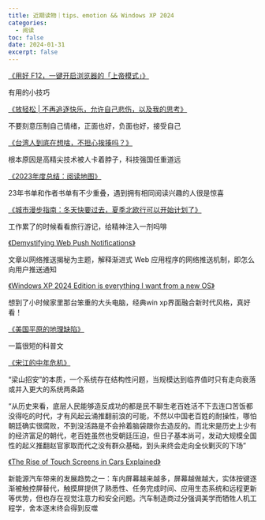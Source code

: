 ```yaml
---
title: 近期读物｜tips、emotion && Windows XP 2024
categories:
  - 阅读
toc: false
date: 2024-01-31
excerpt: false
---
```


[《用好 F12，一键开启浏览器的「上帝模式」》](https://sspai.com/post/85686)

有用的小技巧



[《放轻松 | 不再追逐快乐，允许自己悲伤，以及我的思考》](https://sspai.com/post/85462)

不要刻意压制自己情绪，正面也好，负面也好，接受自己



[《台湾人到底在想啥，不担心挨揍吗？》](https://mp.weixin.qq.com/s/5nJXsGxpJtlM63E_uyyw7A)

根本原因是高精尖技术被人卡着脖子，科技强国任重道远



[《2023年度总结：阅读地图》](https://sspai.com/post/85733)

23年书单和作者书单有不少重叠，遇到拥有相同阅读兴趣的人很是惊喜



[《城市漫步指南：冬天快要过去，夏季北欧行可以开始计划了》](https://sspai.com/post/85975)

工作累了的时候看看旅行游记，给精神注入一剂吗啡



[《Demystifying Web Push Notifications》](https://pqvst.com/2023/11/21/web-push-notifications/)

文章以网络推送揭秘为主题，解释渐进式 Web 应用程序的网络推送机制，即怎么向用户推送通知



[《Windows XP 2024 Edition is everything I want from a new OS》](https://overclock3d.net/news/software/windows-xp-2024-edition-is-everything-i-want-from-a-new-os/)

想到了小时候家里那台笨重的大头电脑，经典win xp界面融合新时代风格，真好看！



[《美国平原的地理缺陷》](https://mp.weixin.qq.com/s/ylZ0uTWFxANGE_jZ6rcqJA)

一篇很短的科普文



[《宋江的中年危机》](https://mp.weixin.qq.com/s?__biz=MzUzMjY0NDY4Ng==&mid=2247500824&idx=1&sn=0d3223bd0b88d6859dce569dd5561e2d&chksm=fab29239cdc51b2f6a80d607f93d6c0b66af08e9d263a85f257df85608c5d3d3351c45b0798c&scene=21#wechat_redirect)

“梁山招安”的本质，一个系统存在结构性问题，当规模达到临界值时只有走向衰落或并入更大的系统两条路

“从历史来看，底层人民能够造反成功的都是民不聊生老百姓活不下去连口苦饭都没得吃的时代，才有风起云涌推翻前浪的可能，不然以中国老百姓的耐操性，哪怕朝廷确实很腐败，不到没活路是不会拎着脑袋跟你去造反的。而北宋是历史上少有的经济富足的朝代，老百姓虽然也受朝廷压迫，但日子基本尚可，发动大规模全国性的起义推翻赵官家取而代之没有群众基础，到头来终会走向全伙剿灭的下场”



[《The Rise of Touch Screens in Cars Explained》](https://www.theturnsignalblog.com/blog/touch-screens/)

新能源汽车带来的发展趋势之一：车内屏幕越来越多，屏幕越做越大，实体按键逐渐被触控屏替代，触摸屏提供了熟悉性、任务完成时间、应用生态系统和远程更新等优势，但也存在视觉注意力和安全问题。汽车制造商过分强调美学而牺牲人机工程学，舍本逐末终会得到反噬
